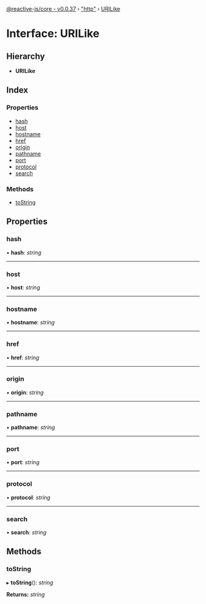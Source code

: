 [@reactive-js/core - v0.0.37](../README.md) › ["http"](../modules/_http_.md) › [URILike](_http_.urilike.md)

# Interface: URILike

## Hierarchy

* **URILike**

## Index

### Properties

* [hash](_http_.urilike.md#hash)
* [host](_http_.urilike.md#host)
* [hostname](_http_.urilike.md#hostname)
* [href](_http_.urilike.md#href)
* [origin](_http_.urilike.md#origin)
* [pathname](_http_.urilike.md#pathname)
* [port](_http_.urilike.md#port)
* [protocol](_http_.urilike.md#protocol)
* [search](_http_.urilike.md#search)

### Methods

* [toString](_http_.urilike.md#tostring)

## Properties

###  hash

• **hash**: *string*

___

###  host

• **host**: *string*

___

###  hostname

• **hostname**: *string*

___

###  href

• **href**: *string*

___

###  origin

• **origin**: *string*

___

###  pathname

• **pathname**: *string*

___

###  port

• **port**: *string*

___

###  protocol

• **protocol**: *string*

___

###  search

• **search**: *string*

## Methods

###  toString

▸ **toString**(): *string*

**Returns:** *string*
